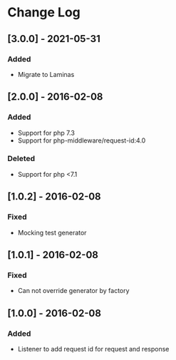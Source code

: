 # Change Log

## [3.0.0] - 2021-05-31
### Added
- Migrate to Laminas

## [2.0.0] - 2016-02-08
### Added
- Support for php 7.3
- Support for php-middleware/request-id:4.0

### Deleted
- Support for php <7.1

## [1.0.2] - 2016-02-08
### Fixed
- Mocking test generator

## [1.0.1] - 2016-02-08
### Fixed
- Can not override generator by factory

## [1.0.0] - 2016-02-08
### Added
- Listener to add request id for request and response 